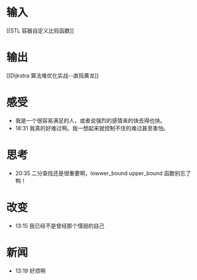 # 输入
[[STL 容器自定义比较函数]]
# 输出
[[Dijkstra 算法堆优化实战--直捣黄龙]]
# 感受
- 我是一个很容易满足的人，或者说强烈的感情来的快去得也快。
- 18:31 我真的好难过啊。我一想起来就控制不住的难过甚至害怕。
# 思考
- 20:35 二分查找还是很重要啊，lowwer_bound upper_bound 函数别忘了鸭！ 

# 改变
- 13:15 我已经不是曾经那个懦弱的自己 

# 新闻
- 13:19 好烦啊
